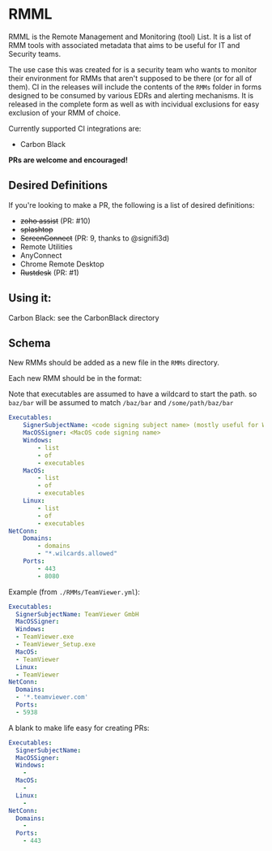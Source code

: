 # RMML
RMML is the Remote Management and Monitoring (tool) List. It is a list of RMM tools with associated metadata that aims to be useful for IT and Security teams.

The use case this was created for is a security team who wants to monitor their environment for RMMs that aren't supposed to be there (or for all of them). CI in the releases will include the contents of the `RMMs` folder in forms designed to be consumed by various EDRs and alerting mechanisms. It is released in the complete form as well as with incividual exclusions for easy exclusion of your RMM of choice.

Currently supported CI integrations are:

* Carbon Black

**PRs are welcome and encouraged!**

## Desired Definitions
If you're looking to make a PR, the following is a list of desired definitions:

- ~~zoho assist~~ (PR: #10)
- ~~splashtop~~
- ~~ScreenConnect~~ (PR: 9, thanks to @signifi3d)
- Remote Utilities
- AnyConnect
- Chrome Remote Desktop
- ~~Rustdesk~~ (PR: #1)

## Using it:
Carbon Black: see the CarbonBlack directory

## Schema
New RMMs should be added as a new file in the `RMMs` directory.

Each new RMM should be in the format:

Note that executables are assumed to have a wildcard to start the path. so `baz/bar` will be assumed to match `/baz/bar` and `/some/path/baz/bar`

```yaml
Executables:
    SignerSubjectName: <code signing subject name> (mostly useful for Windows and *nix)
    MacOSSigner: <MacOS code signing name>
    Windows:
        - list 
        - of
        - executables
    MacOS:
        - list 
        - of
        - executables
    Linux:
        - list 
        - of
        - executables
NetConn:
    Domains:
        - domains
        - "*.wilcards.allowed"
    Ports:
        - 443
        - 8080
```

Example (from `./RMMs/TeamViewer.yml`):

```yaml
Executables:
  SignerSubjectName: TeamViewer GmbH
  MacOSSigner:
  Windows:
  - TeamViewer.exe
  - TeamViewer_Setup.exe
  MacOS:
  - TeamViewer
  Linux:
  - TeamViewer
NetConn:
  Domains:
  - '*.teamviewer.com'
  Ports:
  - 5938
```

A blank to make life easy for creating PRs:

```yaml
Executables:
  SignerSubjectName:
  MacOSSigner:
  Windows:
    - 
  MacOS:
    - 
  Linux:
    - 
NetConn:
  Domains:
    - 
  Ports:
    - 443
```
